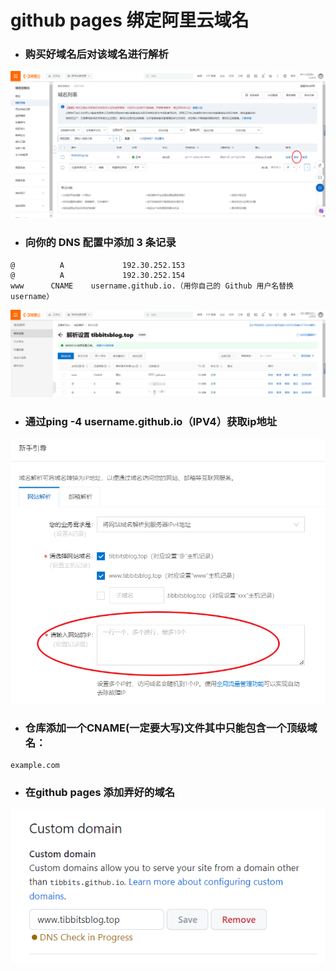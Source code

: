 # **github pages 绑定阿里云域名**

- ### 购买好域名后对该域名进行解析


![](../_image/alicloud.jpg)

- ### 向你的 DNS 配置中添加 3 条记录


```
@          A             192.30.252.153
@          A             192.30.252.154
www      CNAME    username.github.io.（用你自己的 Github 用户名替换 username）
```



![](../_image/alicloud2.jpg)

- ### 通过ping -4 username.github.io（IPV4）获取ip地址


![](../_image/alicloud3.jpg)

- ### 仓库添加一个CNAME(一定要**大写**)文件其中只能包含一个顶级域名：


```
example.com
```

- ### 在github pages 添加弄好的域名


![](../_image/github.jpg)